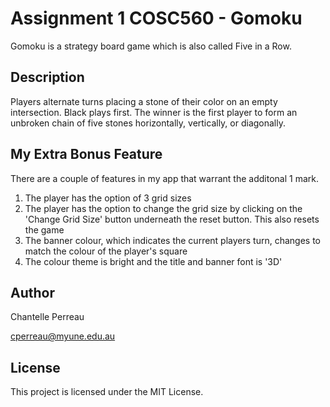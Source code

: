 # Assignment 1 COSC560 - Gomoku

Gomoku is a strategy board game which is also called Five in a Row. 

## Description

Players alternate turns placing a stone of their color on an empty intersection. Black plays first. The winner is the first player to form an unbroken chain of five stones horizontally, vertically, or diagonally. 

## My Extra Bonus Feature

There are a couple of features in my app that warrant the additonal 1 mark.

1) The player has the option of 3 grid sizes 
2) The player has the option to change the grid size by clicking on the 'Change Grid Size' button underneath the reset button. This also resets the game
3) The banner colour, which indicates the current players turn, changes to match the colour of the player's square
4) The colour theme is bright and  the title and banner font is '3D'

## Author

Chantelle Perreau

<cperreau@myune.edu.au>

## License

This project is licensed under the MIT License. 